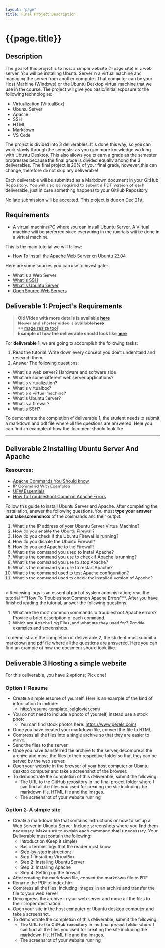 ```yaml
---
layout: "page"
title: Final Project Description
---
```


# {{page.title}}

## Description
The goal of this project is to host a simple website (1-page site) in a web server. You will be installing Ubuntu Server in a virtual machine and managing the server from another computer. That computer can be your Host Machine (Windows) or the Ubuntu Desktop virtual machine that we use in the course. The project will give you basic/initial exposure to the following technologies:

* Virtualization (VirtualBox)
* Ubuntu Server
* Apache
* SSH
* HTML
* Markdown
* VS Code

The project is divided into 3 deliverables. It is done this way, so you can work slowly through the semester as you gain more knowledge working with Ubuntu Desktop. This also allows you to earn a grade as the semester progresses because the final grade is divided equally among the 3 deliverables. The final project is 20% of your final grade, however, this can change, therefore do not skip any deliverable!

Each deliverable will be submitted as a Markdown document in your GitHub Repository. You will also be required to submit a PDF version of each deliverable, just in case something happens to your GitHub Repository. 

No late submission will be accepted. This project is due on Dec 21st.

## Requirements
* A virtual machine/PC where you can install Ubuntu Server. A Virtual machine will be preferred since everything in the tutorials will be done in a virtual machine.

This is the main tutorial we will follow:
* [How To Install the Apache Web Server on Ubuntu 22.04](https://rapurl.live/ch3)

Here are some sources you can use to investigate:
* [What is a Web Server](https://rapurl.live/pbe)
* [What is SSH](https://rapurl.live/9bg)
* [What is Ubuntu Server](https://rapurl.live/57a)
* [Open Source Web Servers](https://rapurl.live/pkm)

## Deliverable 1: Project's Requirements
> **Old Video with more details is available [here](https://youtu.be/F0DdCC5Lq3A)** <br>
> **Newer and shorter video is available [here](https://youtu.be/CYasEYqKq-s)**<br>
> **[Image resize tool](https://www.simpleimageresizer.com/upload)<br>
> **Example of how the deliverable should look like [here](https://rapurl.live/5d8)**

For **deliverable 1**, we are going to accomplish the following tasks:
1. Read the tutorial. Write down every concept you don't understand and research them.
2. Answer The following questions:
* What is a web server? Hardware and software side
* What are some different web server applications?
* What is virtualization?
* What is virtualbox?
* What is a virtual machine?
* What is Ubuntu Server?
* What is a firewall?
* What is SSH?

To demonstrate the completion of deliverable 1, the student needs to submit a markdown and pdf file where all the questions are answered. Here you can find an example of how the document should look like.
<hr>

## Deliverable 2 Installing Ubuntu Server And Apache

### Resources:
* [Apache Commands You Should know](https://linuxize.com/post/apache-commands-you-should-know/)
* [IP Command With Examples](https://www.cyberciti.biz/faq/linux-ip-command-examples-usage-syntax/)
* [UFW Essentials](https://www.digitalocean.com/community/tutorials/ufw-essentials-common-firewall-rules-and-commands) 
* [How To Troubleshoot Common Apache Errors](https://www.digitalocean.com/community/tutorials/how-to-troubleshoot-common-apache-errors)

Follow this guide to install Ubuntu Server and Apache. After completing the installation, answer the following questions. You must **type your answer and take screenshots** of the commands and their output.

1. What is the IP address of your Ubuntu Server Virtual Machine?
2. How do you enable the Ubuntu Firewall?
3. How do you check if the Ubuntu Firewall is running?
4. How do you disable the Ubuntu Firewall?
5. How do you add Apache to the Firewall?
6. What is the command you used to install Apache?
7. What is the command you use to check if Apache is running?
8. What is the command you use to stop Apache?
9. What is the command you use to restart Apache?
10. What is the command used to test Apache configuration?
11. What is the command used to check the installed version of Apache?
<br>
> Reviewing logs is an essential part of system administration; read the tutorial **"How To Troubleshoot Common Apache Errors"**. After you have finished reading the tutorial, answer the following questions:
<br>

1. What are the most common commands to troubleshoot Apache errors? Provide a brief description of each command.
2. Which are Apache Log Files, and what are they used for? Provide examples and screenshots.

To demonstrate the completion of deliverable 2, the student must submit a markdown and pdf file where all the questions are answered. Here you can find an example of how the document should look like.

## Deliverable 3 Hosting a simple website

For this deliverable, you have 2 options; Pick one! 

### Option 1: Resume 
* Create a simple resume of yourself. Here is an example of the kind of information to include:
  * http://resume-template.joelglovier.com/ 
* You do not need to include a photo of yourself, instead use a stock photo
  * You can find stock photos here: https://www.pexels.com/ 
* Once you have created your markdown file, convert the file to HTML.
* Compress all the files into a single archive so that they are easier to move.
* Send the files to the server.
* Once you have transferred the archive to the server, decompress the archive and move the files to their respective folder so that they can be served by the web server.
* Open your website in the browser of your host computer or Ubuntu desktop computer and take a screenshot of the browser.
* To demonstrate the completion of this deliverable, submit the following:
  * The URL to the GitHub repository in the final project folder where I can find all the files you used for creating the site including the markdown file, HTML file and the images. 
  * The screenshot of your website running


### Option 2: A simple site 
* Create a markdown file that contains instructions on how to set up a Web Server in Ubuntu Server. Include screenshots where you find them necessary. Make sure to explain each command that is necessary. Your Deliverable must contain the following:
    * Introduction (Keep it simple)
    * Basic terminology that the reader must know
    * Step-by-step instructions
    * Step 1: Installing VirtualBox
    * Step 2: Installing Ubuntu Server
    * Step 3: Installing Apache
    * Step 4: Setting up the firewall
* After creating the markdown file, convert the markdown file to PDF. 
* Rename the PDF to index.html
* Compress all the files, including images, in an archive and transfer the file to your web server
* Decompress the archive in your web server and move all the files to their proper destination. 
* Open your site in the host computer or Ubuntu desktop computer and take a screenshot. 
* To demonstrate the completion of this deliverable, submit the following:
    * The URL to the GitHub repository in the final project folder where I can find all the files you used for creating the site including the markdown file, HTML file and the images. 
    * The screenshot of your website running

